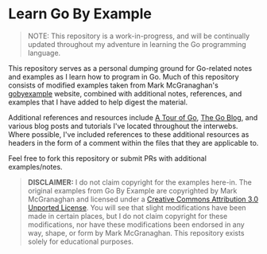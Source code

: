 # Learn Go By Example

> NOTE: This repository is a work-in-progress, and will be continually updated 
> throughout my adventure in learning the Go programming language.

This repository serves as a personal dumping ground for Go-related notes and 
examples as I learn how to program in Go. Much of this repository consists of 
modified examples taken from Mark McGranaghan's [gobyexample](https://gobyexample.com) 
website, combined with additional notes, references, and examples that I have 
added to help digest the material.

Additional references and resources include [A Tour of Go](https://tour.golang.org), 
[The Go Blog](https://blog.golang.org/), and various blog posts and tutorials 
I've located throughout the interwebs. Where possible, I've included references 
to these additional resources as headers in the form of a comment within the files 
that they are applicable to.

Feel free to fork this repository or submit PRs with additional examples/notes.

> **DISCLAIMER:** I do not claim copyright for the examples here-in. The original 
> examples from Go By Example are copyrighted by Mark McGranaghan and licensed 
> under a [Creative Commons Attribution 3.0 Unported License](http://creativecommons.org/licenses/by/3.0/).
> You will see that slight modifications have been made in certain places, but I 
> do not claim copyright for these modifications, nor have these modifications been 
> endorsed in any way, shape, or form by Mark McGranaghan. This repository exists 
> solely for educational purposes.
